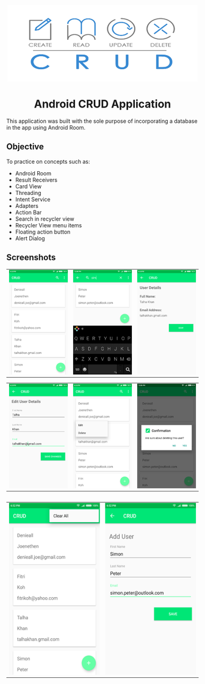 <div align="center">
<img width="500" height="200" src="https://github.com/Denieall/Android_CRUD/blob/master/Screenshots/icon.png" />
<h1 align="center">Android CRUD Application</h1>
</div>

This application was built with the sole purpose of incorporating a database in the app using Android Room.

## Objective
To practice on concepts such as:

* Android Room
* Result Receivers
* Card View
* Threading
* Intent Service
* Adapters
* Action Bar
* Search in recycler view
* Recycler View menu items
* Floating action button
* Alert Dialog

## Screenshots
<table broder="0">
  <tr>
    <td><img src="https://github.com/Denieall/Android_CRUD/blob/master/Screenshots/1.png" /></td>
    <td><img src="https://github.com/Denieall/Android_CRUD/blob/master/Screenshots/2.png" /></td>
    <td><img src="https://github.com/Denieall/Android_CRUD/blob/master/Screenshots/3.png" /></td>
  </tr>
</table>

<table broder="0">
  <tr>
    <td><img src="https://github.com/Denieall/Android_CRUD/blob/master/Screenshots/4.png" /></td>
    <td><img src="https://github.com/Denieall/Android_CRUD/blob/master/Screenshots/5.png" /></td>
    <td><img src="https://github.com/Denieall/Android_CRUD/blob/master/Screenshots/6.png" /></td>
  </tr>
<table>

<table broder="0">
  <tr>
    <td><img height="450" width="268" src="https://github.com/Denieall/Android_CRUD/blob/master/Screenshots/7.png" /></td>
    <td><img height="450" width="268" src="https://github.com/Denieall/Android_CRUD/blob/master/Screenshots/8.png" /></td>
  </tr>
<table>
